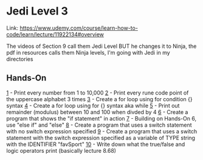 # Jedi Level 3

Link: https://www.udemy.com/course/learn-how-to-code/learn/lecture/11922134#overview

The videos of Section 9 call them Jedi Level BUT he changes it to Ninja, the pdf in resources calls them Ninja levels, I'm going with Jedi in my directories

## Hands-On
[1](https://github.com/ryanclove/LearningGoProgramming/blob/master/Exercises/Jedi%20Level%203/Hands-On%201/main.go) - Print every number from 1 to 10,000
[2](https://github.com/ryanclove/LearningGoProgramming/blob/master/Exercises/Jedi%20Level%203/Hands-On%202/main.go) - Print every rune code point of the uppercase alphabet 3 times
[3](https://github.com/ryanclove/LearningGoProgramming/blob/master/Exercises/Jedi%20Level%203/Hands-On%203/main.go) - Create a for loop using for condition {} syntax
[4](https://github.com/ryanclove/LearningGoProgramming/blob/master/Exercises/Jedi%20Level%203/Hands-On%204/main.go) - Create a for loop using for {} syntax aka while
[5](https://github.com/ryanclove/LearningGoProgramming/blob/master/Exercises/Jedi%20Level%203/Hands-On%205/main.go) - Print out remainder (modulus) between 10 and 100 when divded by 4
[6](https://github.com/ryanclove/LearningGoProgramming/blob/master/Exercises/Jedi%20Level%203/Hands-On%206/main.go) - Create a program that shows the "if statement" in action
[7](https://github.com/ryanclove/LearningGoProgramming/blob/master/Exercises/Jedi%20Level%203/Hands-On%207/main.go) - Building on Hands-On 6, use "else if" and "else"
[8](https://github.com/ryanclove/LearningGoProgramming/blob/master/Exercises/Jedi%20Level%203/Hands-On%208/main.go) - Create a program that uses a switch statement with no switch expression specified
[9](https://github.com/ryanclove/LearningGoProgramming/blob/master/Exercises/Jedi%20Level%203/Hands-On%209/main.go) - Create a program that uses a switch statement with the switch expression specified as a variable of TYPE string with the IDENTIFIER "favSport"
[10](https://github.com/ryanclove/LearningGoProgramming/blob/master/Exercises/Jedi%20Level%203/Hands-On%2010/main.go) - Write down what the true/false and logic operators print (basically lecture 8.68)
